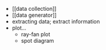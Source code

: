 - [[data collection]]
- [[data generator]]
- extracting data; extract information
- plot...
    - ray-fan plot
    - spot diagram
